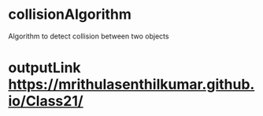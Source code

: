 # collisionAlgorithm
Algorithm to detect collision between two objects

# outputLink https://mrithulasenthilkumar.github.io/Class21/
